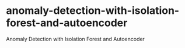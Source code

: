 # anomaly-detection-with-isolation-forest-and-autoencoder
Anomaly Detection with Isolation Forest and Autoencoder
